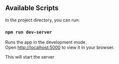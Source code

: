 ## Available Scripts

In the project directory, you can run:

### `npm run dev-server`

Runs the app in the development mode.\
Open [http://localhost:5000](http://localhost:5000) to view it in your browser.

This will start the server
